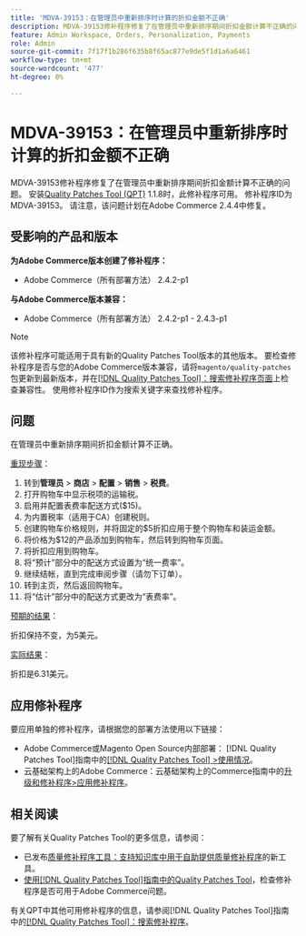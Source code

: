 ```yaml
---
title: 'MDVA-39153：在管理员中重新排序时计算的折扣金额不正确'
description: MDVA-39153修补程序修复了在管理员中重新排序期间折扣金额计算不正确的问题。 安装[Quality Patches Tool (QPT)](https://experienceleague.adobe.com/en/docs/commerce-knowledge-base/kb/announcements/commerce-announcements/magento-quality-patches-released-new-tool-to-self-serve-quality-patches) 1.1.8后，即可使用此修补程序。 修补程序ID为MDVA-39153。 请注意，该问题计划在Adobe Commerce 2.4.4中修复。
feature: Admin Workspace, Orders, Personalization, Payments
role: Admin
source-git-commit: 7f17f1b286f635b8f65ac877e9de5f1d1a6a6461
workflow-type: tm+mt
source-wordcount: '477'
ht-degree: 0%

---
```


# MDVA-39153：在管理员中重新排序时计算的折扣金额不正确

MDVA-39153修补程序修复了在管理员中重新排序期间折扣金额计算不正确的问题。 安装[Quality Patches Tool (QPT)](https://experienceleague.adobe.com/en/docs/commerce-knowledge-base/kb/announcements/commerce-announcements/magento-quality-patches-released-new-tool-to-self-serve-quality-patches) 1.1.8时，此修补程序可用。 修补程序ID为MDVA-39153。 请注意，该问题计划在Adobe Commerce 2.4.4中修复。

## 受影响的产品和版本

**为Adobe Commerce版本创建了修补程序：**

* Adobe Commerce（所有部署方法） 2.4.2-p1

**与Adobe Commerce版本兼容：**

* Adobe Commerce（所有部署方法） 2.4.2-p1 - 2.4.3-p1

>[!NOTE]
>
>该修补程序可能适用于具有新的Quality Patches Tool版本的其他版本。 要检查修补程序是否与您的Adobe Commerce版本兼容，请将`magento/quality-patches`包更新到最新版本，并在[[!DNL Quality Patches Tool]：搜索修补程序页面](https://experienceleague.adobe.com/en/docs/commerce-knowledge-base/kb/announcements/commerce-announcements/magento-quality-patches-released-new-tool-to-self-serve-quality-patches)上检查兼容性。 使用修补程序ID作为搜索关键字来查找修补程序。

## 问题

在管理员中重新排序期间折扣金额计算不正确。

<u>重现步骤</u>：

1. 转到&#x200B;**管理员** > **商店** > **配置** > **销售** > **税费**。
1. 打开购物车中显示税项的运输税。
1. 启用并配置表费率配送方式($15)。
1. 为内置税率（适用于CA）创建税则。
1. 创建购物车价格规则，并将固定的$5折扣应用于整个购物车和装运金额。
1. 将价格为$12的产品添加到购物车，然后转到购物车页面。
1. 将折扣应用到购物车。
1. 将“预计”部分中的配送方式设置为“统一费率”。
1. 继续结帐，直到完成审阅步骤（请勿下订单）。
1. 转到主页，然后返回购物车。
1. 将“估计”部分中的配送方式更改为“表费率”。

<u>预期的结果</u>：

折扣保持不变，为5美元。

<u>实际结果</u>：

折扣是6.31美元。

## 应用修补程序

要应用单独的修补程序，请根据您的部署方法使用以下链接：

* Adobe Commerce或Magento Open Source内部部署： [!DNL Quality Patches Tool]指南中的[[!DNL Quality Patches Tool] >使用情况](/help/tools/quality-patches-tool/usage.md)。
* 云基础架构上的Adobe Commerce：云基础架构上的Commerce指南中的[升级和修补程序>应用修补程序](https://experienceleague.adobe.com/docs/commerce-cloud-service/user-guide/develop/upgrade/apply-patches.html)。

## 相关阅读

要了解有关Quality Patches Tool的更多信息，请参阅：

* 已发布[质量修补程序工具：支持知识库中用于自助提供质量修补程序](https://experienceleague.adobe.com/en/docs/commerce-knowledge-base/kb/announcements/commerce-announcements/magento-quality-patches-released-new-tool-to-self-serve-quality-patches)的新工具。
* [使用[!DNL Quality Patches Tool]指南中的Quality Patches Tool](/help/tools/quality-patches-tool/patches-available-in-qpt/check-patch-for-magento-issue-with-magento-quality-patches.md)，检查修补程序是否可用于Adobe Commerce问题。

有关QPT中其他可用修补程序的信息，请参阅[!DNL Quality Patches Tool]指南中的[[!DNL Quality Patches Tool]：搜索修补程序](https://experienceleague.adobe.com/tools/commerce-quality-patches/index.html)。
